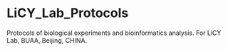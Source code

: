 # LiCY_Lab_Protocols
Protocols of biological experiments and bioinformatics analysis. For LiCY Lab, BUAA, Beijing, CHINA.
